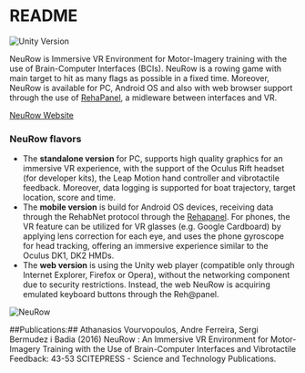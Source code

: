 # README #

![Unity Version](https://img.shields.io/badge/Unity%20Version-4.6-orange.svg)

NeuRow is Immersive VR Environment for Motor-Imagery training with the use of Brain-Computer Interfaces (BCIs). NeuRow is a rowing game with main target to hit as many flags as possible in a fixed time. Moreover, NeuRow is available for PC, Android OS and also with web browser support through the use of [RehaPanel](https://github.com/athanoid/rehapanel), a midleware between interfaces and VR.

[NeuRow Website](http://neurorehabilitation.m-iti.org/bci/)

### NeuRow flavors ###

* The **standalone version** for PC, supports high quality graphics for an immersive VR experience, with the support of the Oculus Rift headset (for developer kits), the Leap Motion hand controller and vibrotactile feedback. Moreover, data logging is supported for boat trajectory, target location, score and time.
* The **mobile version** is build for Android OS devices, receiving data through the RehabNet protocol through the [Rehapanel](https://github.com/athanoid/rehapanel). For phones, the VR feature can be utilized for VR glasses (e.g. Google Cardboard) by applying lens correction for each eye, and uses the phone gyroscope for head tracking, offering an immersive experience similar to the Oculus DK1, DK2 HMDs.
* The **web version** is using the Unity web player (compatible only through Internet Explorer, Firefox or Opera), without the networking component due to security restrictions. Instead, the web NeuRow is acquiring emulated keyboard buttons through the Reh@panel.

![NeuRow](http://neurorehabilitation.m-iti.org/bci/wp-content/uploads/2016/01/20160118_165357-e1454019173422.jpg "NeuRow Setup")

##Publications:##
Athanasios Vourvopoulos, Andre Ferreira, Sergi Bermudez i Badia (2016)  NeuRow : An Immersive VR Environment for Motor-Imagery Training with the Use of Brain-Computer Interfaces and Vibrotactile Feedback: 43-53 SCITEPRESS - Science and Technology Publications. 
